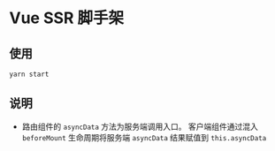 # Vue SSR 脚手架

## 使用

`yarn start`

## 说明

- 路由组件的 `asyncData` 方法为服务端调用入口。
客户端组件通过混入 `beforeMount` 生命周期将服务端 `asyncData` 结果赋值到 `this.asyncData`
